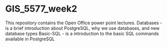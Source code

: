 # GIS_5577_week2
This repository contains the Open Office power point lectures.
Databases - is a brief introduction about PostgreSQL, why we use databases, and new database types
Basic-SQL - is a introduction to the basic SQL commands available in PostgreSQL
